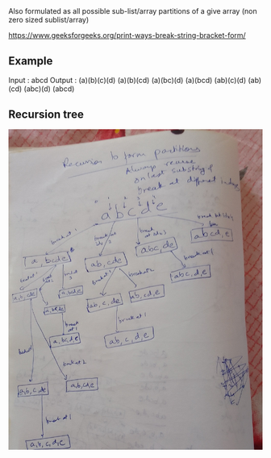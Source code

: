 
##

Also formulated as all possible sub-list/array partitions of a give array (non zero sized sublist/array)

https://www.geeksforgeeks.org/print-ways-break-string-bracket-form/

## Example

Input : abcd
Output : (a)(b)(c)(d)
         (a)(b)(cd)
         (a)(bc)(d)
         (a)(bcd)
         (ab)(c)(d)
         (ab)(cd)
         (abc)(d)
         (abcd)


## Recursion tree

![Recursion](images/partitionrecursion.jpg)




